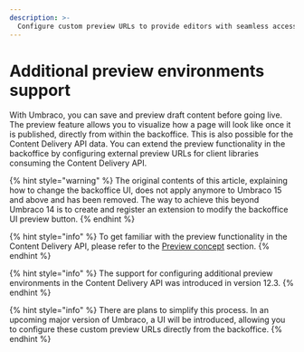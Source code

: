 ```yaml
---
description: >-
  Configure custom preview URLs to provide editors with seamless access to external preview environments for the Content Delivery API data.
---
```


# Additional preview environments support

With Umbraco, you can save and preview draft content before going live. The preview feature allows you to visualize how a page will look like once it is published, directly from within the backoffice. This is also possible for the Content Delivery API data. You can extend the preview functionality in the backoffice by configuring external preview URLs for client libraries consuming the Content Delivery API.

{% hint style="warning" %}
The original contents of this article, explaining how to change the backoffice UI, does not apply anymore to Umbraco 15 and above and has been removed.
The way to achieve this beyond Umbraco 14 is to create and register an extension to modify the backoffice UI preview button.
{% endhint %}

{% hint style="info" %}
To get familiar with the preview functionality in the Content Delivery API, please refer to the [Preview concept](https://docs.umbraco.com/umbraco-cms/reference/content-delivery-api#preview) section.
{% endhint %}

{% hint style="info" %}
The support for configuring additional preview environments in the Content Delivery API was introduced in version 12.3.
{% endhint %}

{% hint style="info" %}
There are plans to simplify this process. In an upcoming major version of Umbraco, a UI will be introduced, allowing you to configure these custom preview URLs directly from the backoffice.
{% endhint %}
